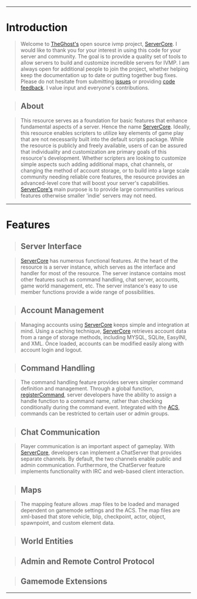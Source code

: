 
---

# Introduction #

> Welcome to [TheGhost's](http://forum.iv-multiplayer.com/index.php?action=profile;u=4055) open source ivmp project, [ServerCore](Main.md). I would like to thank you for your interest in using this code for your server and community. The goal is to provide a quality set of tools to allow servers to build and customize incredible servers for IVMP. I am always open for additional people to join the project, whether helping keep the documentation up to date or putting together bug fixes. Please do not hesitate from submitting [issues](http://code.google.com/p/ivmp-gamemode/issues/list) or providing [code feedback](http://code.google.com/p/ivmp-gamemode/issues/detail?id=1). I value input and everyone's contributions.

> ## About ##

> This resource serves as a foundation for basic features that enhance fundamental aspects of a server. Hence the name [ServerCore](Main.md). Ideally, this resource enables scripters to utilize key elements of game play that are not necessarily built into the default scripts package. While the resource is publicly and freely available, users of can be assured that individuality and customization are primary goals of this resource's development. Whether scripters are looking to customize simple aspects such adding additional maps, chat channels, or changing the method of account storage, or to build into a large scale community needing reliable core features, the resource provides an advanced-level core that will boost your server's capabilities. [ServerCore's](Main.md) main purpose is to provide large communities various features otherwise smaller 'indie' servers may not need.


---

# Features #

> ## Server Interface ##

> [ServerCore](Main.md) has numerous functional features. At the heart of the resource is a server    instance, which serves as the interface and handler for most of the resource. The server instance contains most other features such as command handling, chat server, accounts, game world management, etc. The server instance's easy to use member functions provide a wide range of possibilities.

> ## Account Management ##

> Managing accounts using [ServerCore](Main.md) keeps simple and integration at mind. Using a caching technique, [ServerCore](Main.md) retrieves account data from a range of storage methods, including MYSQL, SQLite, EasyINI, and XML. Once loaded, accounts can be modified easily along with account login and logout.

> ## Command Handling ##

> The command handling feature provides servers simpler command definition and management. Through a global function, [registerCommand](regsterCommand.md), server developers have the ability to assign a handle function to a command name, rather than checking conditionally during the command event. Integrated with the [ACS](ACS.md), commands can be restricted to certain user or admin groups.

> ## Chat Communication ##

> Player communication is an important aspect of gameplay. With [ServerCore](Main.md), developers can implement a ChatServer that provides separate channels. By default, the two channels enable public and admin communication. Furthermore, the ChatServer feature implements functionality with IRC and web-based client interaction.

> ## Maps ##

> The mapping feature allows .map files to be loaded and managed dependent on gamemode settings and the ACS. The map files are xml-based that store vehicle, blip, checkpoint, actor, object, spawnpoint, and custom element data.

> ## World Entities ##

> ## Admin and Remote Control Protocol ##

> ## Gamemode Extensions ##


---
